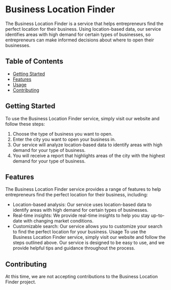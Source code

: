 # Business Location Finder

The Business Location Finder is a service that helps entrepreneurs find the perfect location for their business. Using location-based data, our service identifies areas with high demand for certain types of businesses, so entrepreneurs can make informed decisions about where to open their businesses.

## Table of Contents

- [Getting Started](#getting-started)
- [Features](#features)
- [Usage](#usage)
- [Contributing](#contributing)

## Getting Started

To use the Business Location Finder service, simply visit our website and follow these steps:

1. Choose the type of business you want to open.
2. Enter the city you want to open your business in.
3. Our service will analyze location-based data to identify areas with high demand for your type of business.
4. You will receive a report that highlights areas of the city with the highest demand for your type of business.

## Features

The Business Location Finder service provides a range of features to help entrepreneurs find the perfect location for their business, including:

- Location-based analysis: Our service uses location-based data to identify areas with high demand for certain types of businesses.
- Real-time insights: We provide real-time insights to help you stay up-to-date with changing market conditions.
- Customizable search: Our service allows you to customize your search to find the perfect location for your business.
Usage
To use the Business Location Finder service, simply visit our website and follow the steps outlined above. Our service is designed to be easy to use, and we provide helpful tips and guidance throughout the process.

## Contributing

At this time, we are not accepting contributions to the Business Location Finder project.